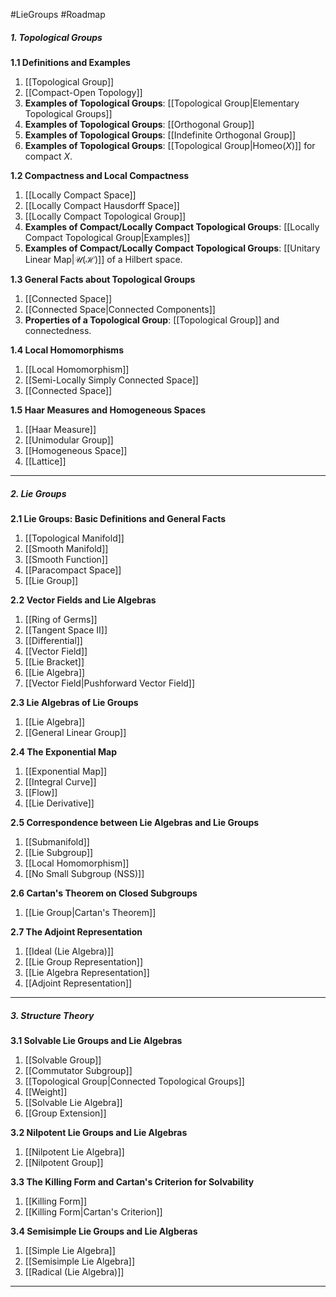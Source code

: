 #LieGroups #Roadmap 

##### 1. Topological Groups
**1.1 Definitions and Examples**
1. [[Topological Group]]
2. [[Compact-Open Topology]]
3. **Examples of Topological Groups**: [[Topological Group|Elementary Topological Groups]]
4. **Examples of Topological Groups**: [[Orthogonal Group]]
5. **Examples of Topological Groups**: [[Indefinite Orthogonal Group]]
6. **Examples of Topological Groups**: [[Topological Group|$\text{Homeo}(X)$]] for compact $X$.
   
**1.2 Compactness and Local Compactness**
1. [[Locally Compact Space]]
2. [[Locally Compact Hausdorff Space]]
3. [[Locally Compact Topological Group]]
4. **Examples of Compact/Locally Compact Topological Groups**: [[Locally Compact Topological Group|Examples]]
5. **Examples of Compact/Locally Compact Topological Groups**: [[Unitary Linear Map|$\mathcal{U}(\mathcal{H})$]] of a Hilbert space.

**1.3 General Facts about Topological Groups**
1. [[Connected Space]]
2. [[Connected Space|Connected Components]]
3. **Properties of a Topological Group**: [[Topological Group]] and connectedness.

**1.4 Local Homomorphisms**
1. [[Local Homomorphism]]
2. [[Semi-Locally Simply Connected Space]]
3. [[Connected Space]]

**1.5 Haar Measures and Homogeneous Spaces**
1. [[Haar Measure]]
2. [[Unimodular Group]]
3. [[Homogeneous Space]]
4. [[Lattice]]
---

##### 2. Lie Groups
**2.1 Lie Groups: Basic Definitions and General Facts**
1. [[Topological Manifold]]
2. [[Smooth Manifold]]
3. [[Smooth Function]]
4. [[Paracompact Space]]
5. [[Lie Group]]

**2.2 Vector Fields and Lie Algebras**
1. [[Ring of Germs]]
2. [[Tangent Space II]]
3. [[Differential]]
4. [[Vector Field]]
5. [[Lie Bracket]]
6. [[Lie Algebra]]
7. [[Vector Field|Pushforward Vector Field]]

**2.3 Lie Algebras of Lie Groups**
1. [[Lie Algebra]]
2. [[General Linear Group]]

**2.4 The Exponential Map**
1. [[Exponential Map]]
2. [[Integral Curve]]
3. [[Flow]]
4. [[Lie Derivative]]

**2.5 Correspondence between Lie Algebras and Lie Groups**
1. [[Submanifold]]
2. [[Lie Subgroup]]
3. [[Local Homomorphism]]
4. [[No Small Subgroup (NSS)]]

**2.6 Cartan's Theorem on Closed Subgroups**
1. [[Lie Group|Cartan's Theorem]]

**2.7 The Adjoint Representation**
1. [[Ideal (Lie Algebra)]]
2. [[Lie Group Representation]]
3. [[Lie Algebra Representation]]
4. [[Adjoint Representation]]
---
##### 3. Structure Theory
**3.1 Solvable Lie Groups and Lie Algebras**
1. [[Solvable Group]]
2. [[Commutator Subgroup]]
3. [[Topological Group|Connected Topological Groups]]
4. [[Weight]]
5. [[Solvable Lie Algebra]]
6. [[Group Extension]]

**3.2 Nilpotent Lie Groups and Lie Algebras**
1. [[Nilpotent Lie Algebra]]
2. [[Nilpotent Group]]

**3.3 The Killing Form and Cartan's Criterion for Solvability**
1. [[Killing Form]]
2. [[Killing Form|Cartan's Criterion]]

**3.4 Semisimple Lie Groups and Lie Algberas**
1. [[Simple Lie Algebra]]
2. [[Semisimple Lie Algebra]]
3. [[Radical (Lie Algebra)]]
---